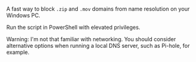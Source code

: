 A fast way to block `.zip` and `.mov` domains from name resolution on your Windows PC.

Run the script in PowerShell with elevated privileges.

Warning: I'm not that familiar with networking. You should consider alternative options when running a local DNS server, such as Pi-hole, for example.
